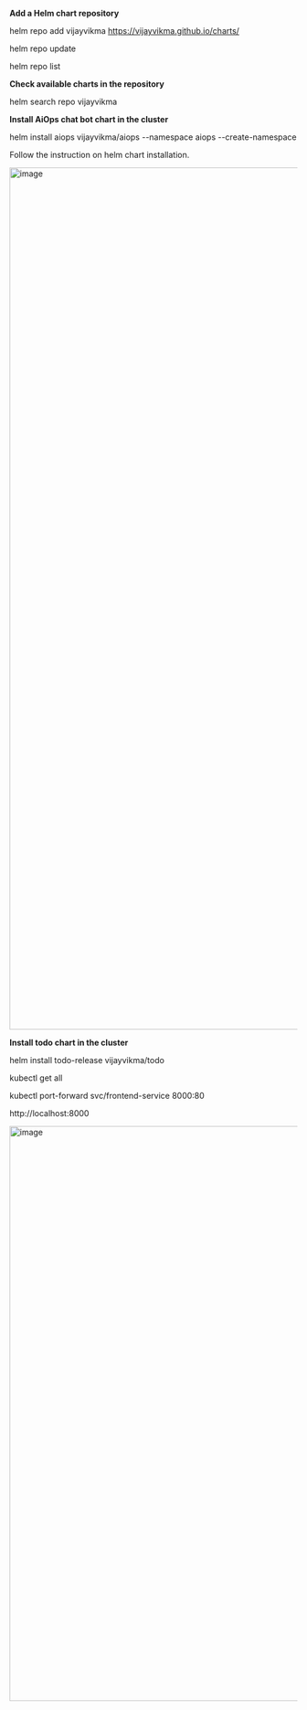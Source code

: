 **Add a Helm chart repository**

helm repo add vijayvikma https://vijayvikma.github.io/charts/

helm repo update

helm repo list

**Check available charts in the repository**

helm search repo vijayvikma


**Install AiOps chat bot chart in the cluster**

helm install aiops vijayvikma/aiops --namespace aiops --create-namespace

Follow the instruction on helm chart installation.

<img width="1510" alt="image" src="https://github.com/user-attachments/assets/48067197-571a-4f36-8dd5-cde6eb4d3ebb" />






**Install todo chart in the cluster**

helm install todo-release vijayvikma/todo 



kubectl get all 

kubectl port-forward svc/frontend-service 8000:80 

http://localhost:8000

<img width="1007" alt="image" src="https://github.com/user-attachments/assets/c1ce02f1-edd6-474e-8f56-f79373e5596e">


